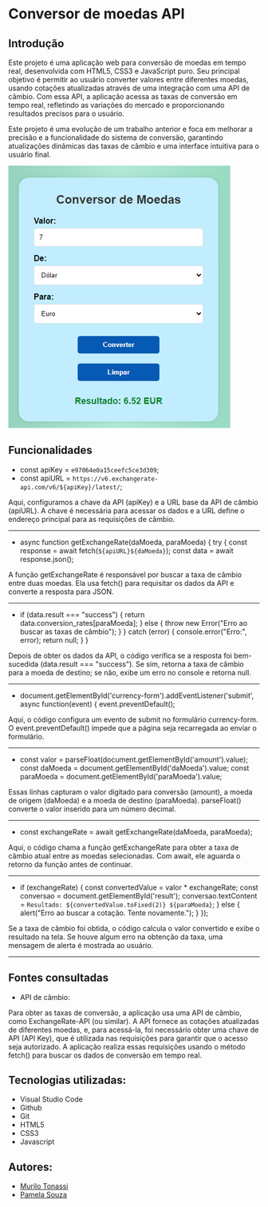 # Conversor de moedas API

## Introdução 
Este projeto é uma aplicação web para conversão de moedas em tempo real, desenvolvida com HTML5, CSS3 e JavaScript puro. Seu principal objetivo é permitir ao usuário converter valores entre diferentes moedas, usando cotações atualizadas através de uma integração com uma API de câmbio. Com essa API, a aplicação acessa as taxas de conversão em tempo real, refletindo as variações do mercado e proporcionando resultados precisos para o usuário.
 
Este projeto é uma evolução de um trabalho anterior e foca em melhorar a precisão e a funcionalidade do sistema de conversão, garantindo atualizações dinâmicas das taxas de câmbio e uma interface intuitiva para o usuário final.

<img src="conversor.api.png">

## Funcionalidades

- const apiKey = `e97064e0a15ceefc5ce3d309`;
- const apiURL = `https://v6.exchangerate-api.com/v6/${apiKey}/latest/`;
 
Aqui, configuramos a chave da API (apiKey) e a URL base da API de câmbio (apiURL). A chave é necessária para acessar os dados e a URL define o endereço principal para as requisições de câmbio.<hr>
 
- async function getExchangeRate(daMoeda, paraMoeda) {
    try {
        const response = await fetch(`${apiURL}${daMoeda}`);
        const data = await response.json();
 
A função getExchangeRate é responsável por buscar a taxa de câmbio entre duas moedas. Ela usa fetch() para requisitar os dados da API e converte a resposta para JSON.<hr>
 

- if (data.result === "success") {
            return data.conversion_rates[paraMoeda];
        } else {
            throw new Error("Erro ao buscar as taxas de câmbio");
        }
    } catch (error) {
        console.error("Erro:", error);
        return null;
    }
}
 
Depois de obter os dados da API, o código verifica se a resposta foi bem-sucedida (data.result === "success"). Se sim, retorna a taxa de câmbio para a moeda de destino; se não, exibe um erro no console e retorna null.<hr>
 
- document.getElementById('currency-form').addEventListener('submit', async function(event) {
    event.preventDefault();
 
Aqui, o código configura um evento de submit no formulário currency-form. O event.preventDefault() impede que a página seja recarregada ao enviar o formulário.<hr>
 
- const valor = parseFloat(document.getElementById('amount').value);
    const daMoeda = document.getElementById('daMoeda').value;
    const paraMoeda = document.getElementById('paraMoeda').value;
 
Essas linhas capturam o valor digitado para conversão (amount), a moeda de origem (daMoeda) e a moeda de destino (paraMoeda). parseFloat() converte o valor inserido para um número decimal.<hr>
 
- const exchangeRate = await getExchangeRate(daMoeda, paraMoeda);
 
Aqui, o código chama a função getExchangeRate para obter a taxa de câmbio atual entre as moedas selecionadas. Com await, ele aguarda o retorno da função antes de continuar.<hr>
 
- if (exchangeRate) {
        const convertedValue = valor * exchangeRate;
        const conversao = document.getElementById('result');
        conversao.textContent = `Resultado: ${convertedValue.toFixed(2)} ${paraMoeda}`;
    } else {
        alert("Erro ao buscar a cotação. Tente novamente.");
    }
});
 
Se a taxa de câmbio foi obtida, o código calcula o valor convertido e exibe o resultado na tela. Se houve algum erro na obtenção da taxa, uma mensagem de alerta é mostrada ao usuário.<hr>

## Fontes consultadas
- API de câmbio: 
 
Para obter as taxas de conversão, a aplicação usa uma API de câmbio, como ExchangeRate-API (ou similar). A API fornece as cotações atualizadas de diferentes moedas, e, para acessá-la, foi necessário obter uma chave de API (API Key), que é utilizada nas requisições para garantir que o acesso seja autorizado. A aplicação realiza essas requisições usando o método fetch() para buscar os dados de conversão em tempo real.

## Tecnologias utilizadas:
- Visual Studio Code
 - Github
 - Git
 - HTML5
 - CSS3
 - Javascript

  ## Autores:
- [Murilo Tonassi](https://github.com/murilo-tonassi)
- [Pamela Souza](https://github.com/PamelaSouzaSilva)